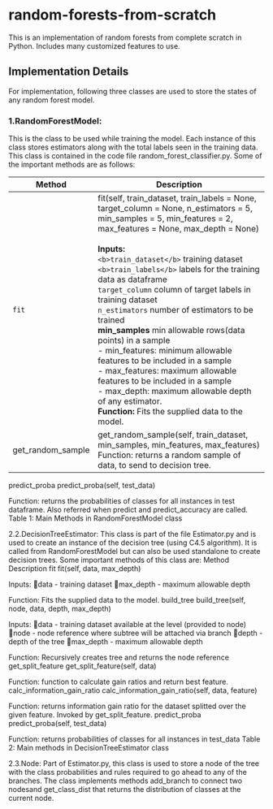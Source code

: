 # random-forests-from-scratch
This is an implementation of random forests from complete scratch in Python. Includes many customized features to use.

## Implementation Details

For implementation, following three classes are used to store the states of any random forest model.

### 1.RandomForestModel: 
This is the class to be used while training the model. Each instance of this class stores estimators along with the total 
labels seen in the training data. This class is contained in the code file random_forest_classifier.py. Some of the important methods are as follows:

| Method   | Description |
| --------- | --------------- |
| `fit` | fit(self, train_dataset, train_labels = None, target_column = None, n_estimators = 5, min_samples = 5, min_features = 2, max_features = None, max_depth = None)<br><br><b>Inputs:</b><br>`<b>train_dataset</b>` training dataset<br>`<b>train_labels</b>` labels for the training data as dataframe<br> `target_column` column of target labels in training dataset<br>`n_estimators` number of estimators to be trained<br><b>min_samples</b> min allowable rows(data points) in a sample<br> - min_features: minimum allowable features to be included in a sample<br> - max_features: maximum allowable features to be included in a sample<br> - max_depth: maximum allowable depth of any estimator.<br><b>Function:</b> Fits the supplied data to the model. |
| get_random_sample	| get_random_sample(self, train_dataset, min_samples, min_features, max_features) Function: returns a random sample of data, to send to decision tree. | 



predict_proba	predict_proba(self, test_data)

Function: returns the probabilities of classes for all instances in test dataframe. Also referred when predict and predict_accuracy are called.
Table 1: Main Methods in RandomForestModel class

2.2.DecisionTreeEstimator: This class is part of the file Estimator.py and is used to create an instance of the decision tree (using C4.5 algorithm). It is called from RandomForestModel but can also be used standalone to create decision trees. Some important methods of this class are:
Method	Description
fit	fit(self, data, max_depth)

Inputs:
data - training dataset
max_depth - maximum allowable depth

Function: Fits the supplied data to the model.
build_tree	build_tree(self, node, data, depth, max_depth)

Inputs:
data - training dataset available at the level (provided to node)
node - node reference where subtree will be attached via branch
depth - depth of the tree
max_depth - maximum allowable depth

Function: Recursively creates tree and returns the node reference 
get_split_feature	get_split_feature(self, data)

Function: function to calculate gain ratios and return best feature.
calc_information_gain_ratio	calc_information_gain_ratio(self, data, feature)

Function: returns information gain ratio for the dataset splitted over the given feature. Invoked by get_split_feature.
predict_proba	predict_proba(self, test_data)

Function: returns probabilities of classes for all instances in test_data 
Table 2: Main methods in DecisionTreeEstimator class

2.3.Node: Part of Estimator.py, this class is used to store a node of the tree with the class probabilities and rules required to go ahead to any of the branches. The class implements methods add_branch to connect two nodesand get_class_dist that returns the distribution of classes at the current node.
